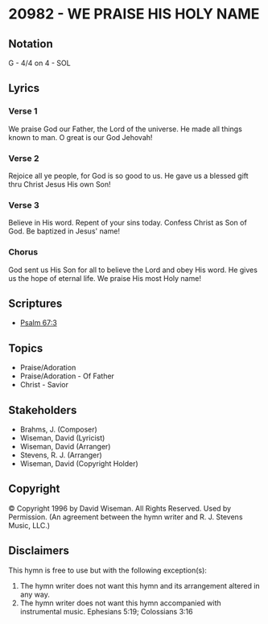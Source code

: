 # 20982 - WE PRAISE HIS HOLY NAME

## Notation

G - 4/4 on 4 - SOL

## Lyrics

### Verse 1

We praise God our Father, the Lord of the universe. He made all things known to man. O great is our God Jehovah!

### Verse 2

Rejoice all ye people, for God is so good to us. He gave us a blessed gift thru Christ Jesus His own Son! 

### Verse 3

Believe in His word. Repent  of your sins today. Confess Christ as Son of God. Be baptized in Jesus' name! 

### Chorus

God sent us His Son for all to believe the Lord and obey His word. He gives us the hope of eternal life. We praise His most Holy name!


## Scriptures

- [Psalm 67:3](https://www.biblegateway.com/passage/?search=Psalm%2067%3A3)

## Topics

- Praise/Adoration
- Praise/Adoration - Of Father
- Christ - Savior

## Stakeholders

- Brahms, J. (Composer)
- Wiseman, David (Lyricist)
- Wiseman, David (Arranger)
- Stevens, R. J. (Arranger)
- Wiseman, David (Copyright Holder)

## Copyright

© Copyright 1996 by David Wiseman. All Rights Reserved. Used by Permission.
(An agreement between the hymn writer and R. J. Stevens Music, LLC.)

## Disclaimers

This hymn is free to use but with the following exception(s):
1. The hymn writer does not want this hymn and its arrangement altered in any way.
2. The hymn writer does not want this hymn accompanied with instrumental music.
Ephesians 5:19; Colossians 3:16

